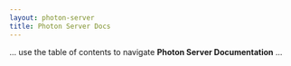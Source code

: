 ```yaml
---
layout: photon-server
title: Photon Server Docs
---
```


... use the table of contents to navigate **Photon Server Documentation** ...